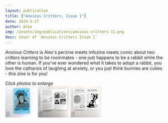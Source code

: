 ```yaml
---
layout: publication
title: ["Anxious Critters, Issue 1"]
date: 2024-2-27
author: Alex
img: /assets/img/publications/amxious-critters-11.png
desc: Cover of 'Anxious Critters Issue 1'
---
```


*Anxious Critters* is Alex's perzine meets infozine meets comic about two critters learning to be roommates - one just happens to be a rabbit while the other is human. If you’ve ever wondered what it takes to adopt a rabbit, you love the catharsis of laughing at anxiety, or you just think bunnies are cuties - this zine is for you!

*Click photos to enlarge*  
<a href="/assets/img/publications/anxious-critters-11.png"><img src="/assets/img/publications/anxious-critters-11.png" alt="A photo of the front cover of Anxious Critters, a zine by Alex O'Keefe" width="100"></a>
<a href="/assets/img/publications/anxious-critters-12.png"><img src="/assets/img/publications/anxious-critters-12.png" alt="A photo of the inside of Anxious Critters, a zine by Alex O'Keefe" width="100"></a>
<a href="/assets/img/publications/anxious-critters-13.png"><img src="/assets/img/publications/anxious-critters-13.png" alt="A photo of the back cover of Anxious Critters, a zine by Alex O'Keefe" width="100" ></a>
